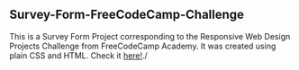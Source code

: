 ## Survey-Form-FreeCodeCamp-Challenge
This is a Survey Form Project corresponding to the Responsive Web Design Projects Challenge from FreeCodeCamp Academy. It was created using plain CSS and HTML.
Check it [here!](https://asj-code.github.io/Survey-Form/)./ 
